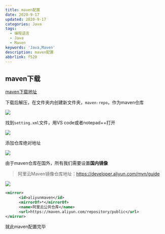 ```yaml
---
title: maven配置
date: 2020-9-17
updated: 2020-9-17
categories: Java
tags: 
  - 编程语言
  - Java
  - Maven
keywords: 'Java,Maven'
description: maven配置
abbrlink: f520
---
```


## maven下载

[maven下载地址](https://maven.apache.org/download.cgi)

下载后解压，在文件夹内创建新文件夹，`maven-repo`，作为maven仓库
<!--more-->
![](https://cos.blog.fsyume.com/blog-pic/202205261335107.png)

找到`setting.xml`文件，用VS code或者notepad++打开

![](https://cos.blog.fsyume.com/blog-pic/202205261336485.png)

添加仓库绝对地址

![](https://cos.blog.fsyume.com/blog-pic/202205261336261.png)

由于maven仓库在国外，所有我们需要设置**国内镜像**

> 阿里云Maven镜像仓库地址：https://developer.aliyun.com/mvn/guide

![](https://cos.blog.fsyume.com/blog-pic/202205261337469.png)

```xml
<mirror>
      <id>aliyunmaven</id>
      <mirrorOf>*</mirrorOf>
      <name>阿里云公共仓库</name>
      <url>https://maven.aliyun.com/repository/public</url>
</mirror>
```

就此maven配置完毕